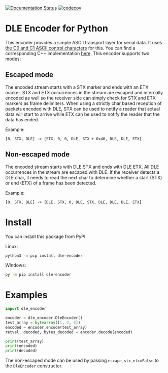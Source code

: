 [![Documentation Status](https://readthedocs.org/projects/dle-encoder/badge/?version=latest)](https://dle-encoder.readthedocs.io/en/latest/?badge=latest)
[![codecov](https://codecov.io/gh/robamu-org/py-dle-encoder/branch/main/graph/badge.svg?token=GQ5VW8PKKS)](https://codecov.io/gh/robamu-org/py-dle-encoder)

DLE Encoder for Python
======

This encoder provides a simple ASCII transport layer for serial data. It uses 
[the C0 and C1 ASCII control characters](https://en.wikipedia.org/wiki/C0_and_C1_control_codes) for this.
You can find a corresponding C++ implementation
[here](https://egit.irs.uni-stuttgart.de/fsfw/fsfw/src/branch/development/src/fsfw/globalfunctions/DleEncoder.cpp).
This encoder supports two modes:

## Escaped mode

The encoded stream starts with a STX marker and ends with an ETX marker.
STX and ETX occurrences in the stream are escaped and internally encoded as well so the
receiver side can simply check for STX and ETX markers as frame delimiters. When using a
strictly char based reception of packets encoded with DLE,
STX can be used to notify a reader that actual data will start to arrive
while ETX can be used to notify the reader that the data has ended.

Example:

`[0, STX, DLE] -> [STX, 0, 0, DLE, STX + 0x40, DLE, DLE, ETX]`

## Non-escaped mode

The encoded stream starts with DLE STX and ends with DLE ETX. All DLE occurrences in the stream
are escaped with DLE. If the receiver detects a DLE char, it needs to read the next char
to determine whether a start (STX) or end (ETX) of a frame has been detected.

Example:

`[0, STX, DLE] -> [DLE, STX, 0, DLE, STX, DLE, DLE, DLE, ETX]`

# Install

You can install this package from PyPI

Linux:

```sh
python3 -m pip install dle-encoder
```

Windows:

```sh
py -m pip install dle-encoder
```

# Examples

```py
import dle_encoder

encoder = dle_encoder.DleEncoder()
test_array = bytearray([1, 2, 3])
encoded = encoder.encode(test_array)
retval, decoded, bytes_decoded = encoder.decode(encoded)

print(test_array)
print(encoded)
print(decoded)
```

The non-escaped mode can be used by passing `escape_stx_etc=False` to the
`DleEncoder` constructor.
